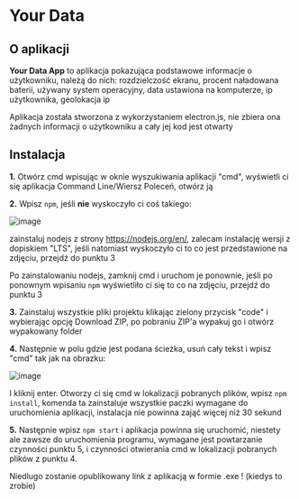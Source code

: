 # Your Data
## O aplikacji
**Your Data App** to aplikacja pokazująca podstawowe informacje o użytkowniku, należą do nich: rozdzielczość ekranu, procent naładowana baterii, używany system operacyjny, data ustawiona na komputerze, ip użytkownika, geolokacja ip

Aplikacja została stworzona z wykorzystaniem electron.js, nie zbiera ona żadnych informacji o użytkowniku a cały jej kod jest otwarty

## **Instalacja**
**1.** Otwórz cmd wpisując w oknie wyszukiwania aplikacji "cmd", wyświetli ci się aplikacja Command Line/Wiersz Poleceń, otwórz ją 

**2.** Wpisz `npm`, jeśli **nie** wyskoczyło ci coś takiego:

![image](https://user-images.githubusercontent.com/85803927/123522914-d7f2a380-d6c0-11eb-8cd7-1045ca8131b9.png)

zainstaluj nodejs z strony https://nodejs.org/en/, zalecam instalację wersji z dopiskiem "LTS", jeśli natomiast wyskoczyło ci to co jest przedstawione na zdjęciu, przejdź do punktu 3

Po zainstalowaniu nodejs, zamknij cmd i uruchom je ponownie, jeśli po ponownym wpisaniu `npm` wyświetliło ci się to co na zdjęciu, przejdź do punktu 3

**3.** Zainstaluj wszystkie pliki projektu klikając zielony przycisk "code" i wybierając opcję Download ZIP, po pobraniu ZIP'a wypakuj go i otwórz wypakowany folder

**4.** Następnie w polu gdzie jest podana ścieżka, usuń cały tekst i wpisz "cmd" tak jak na obrazku:

![image](https://user-images.githubusercontent.com/85803927/123523100-e7beb780-d6c1-11eb-9e5e-7c43ebf264ba.png)

 I kliknij enter. Otworzy ci się cmd w lokalizacji pobranych plików, wpisz `npm install`, komenda ta zainstaluje wszystkie paczki wymagane do uruchomienia aplikacji, instalacja nie powinna zająć więcej niż 30 sekund

**5.** Następnie wpisz `npm start` i aplikacja powinna się uruchomić, niestety ale zawsze do uruchomienia programu, wymagane jest powtarzanie czynności punktu 5, i czynności otwierania cmd w lokalizacji pobranych plików z punktu 4.

Niedlugo zostanie opublikowany link z aplikacją w formie .exe ! (kiedys to zrobie)


